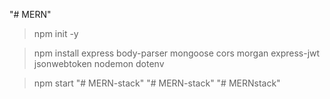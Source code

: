 "# MERN" 
>npm init -y

>npm install express body-parser mongoose cors morgan express-jwt jsonwebtoken nodemon dotenv


>npm start
"# MERN-stack" 
"# MERN-stack" 
"# MERNstack" 
